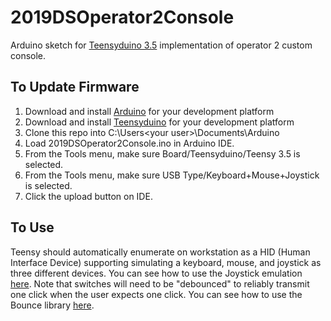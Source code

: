 # 2019DSOperator2Console
Arduino sketch for [Teensyduino 3.5](https://www.pjrc.com/store/teensy35.html) implementation of operator 2 custom console.

## To Update Firmware
1. Download and install [Arduino](https://www.arduino.cc/en/Main/Software) for your development platform
2. Download and install [Teensyduino](https://www.pjrc.com/teensy/td_download.html) for your development platform
3. Clone this repo into  C:\Users\<your user>\Documents\Arduino
4. Load 2019DSOperator2Console.ino in Arduino IDE.
5. From the Tools menu, make sure Board/Teensyduino/Teensy 3.5 is selected.
6. From the Tools menu, make sure USB Type/Keyboard+Mouse+Joystick is selected.
7. Click the upload button on IDE.

## To Use
Teensy should automatically enumerate on workstation as a HID (Human Interface Device) supporting
simulating a keyboard, mouse, and joystick as three different devices. You can see how to use the
Joystick emulation [here](https://www.pjrc.com/teensy/td_joystick.html). Note that switches will need 
to be "debounced" to reliably transmit one click when the user expects one click. 
You can see how to use the Bounce library [here](https://www.pjrc.com/teensy/td_libs_Bounce.html).
